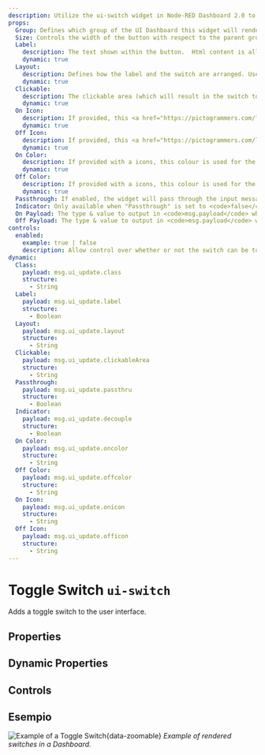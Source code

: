 ```yaml
---
description: Utilize the ui-switch widget in Node-RED Dashboard 2.0 to create interactive toggle controls for dynamic dashboard interactions.
props:
  Group: Defines which group of the UI Dashboard this widget will render in.
  Size: Controls the width of the button with respect to the parent group. Maximum value is the width of the group.
  Label:
    description: The text shown within the button.  Html content is allowed.
    dynamic: true
  Layout:
    description: Defines how the label and the switch are arranged. Users can choose between different layout options such as aligning elements to the left, left reversed, spread evenly or spread evenly but in reversed order.
    dynamic: true
  Clickable:
    description: The clickable area (which will result in the switch toggling).
    dynamic: true
  On Icon:
    description: If provided, this <a href="https://pictogrammers.com/library/mdi/" target="_blank">Material Design icon</a> will replace the default switch when in "on" state. No need to include the <code>mdi</code> prefix.
    dynamic: true
  Off Icon:
    description: If provided, this <a href="https://pictogrammers.com/library/mdi/" target="_blank">Material Design icon</a> will replace the default switch when in "off" state. No need to include the <code>mdi</code> prefix.
    dynamic: true
  On Color:
    description: If provided with a icons, this colour is used for the icon when in "on" state
    dynamic: true
  Off Color:
    description: If provided with a icons, this colour is used for the icon when in "off" state
    dynamic: true
  Passthrough: If enabled, the widget will pass through the input message to the output.
  Indicator: Only available when "Passthrough" is set to <code>false</code>. Defines whether the switch shows the status of the output, or any provided input via <code>msg.payload</code>.
  On Payload: The type & value to output in <code>msg.payload</code> when the switch is turned on.
  Off Payload: The type & value to output in <code>msg.payload</code> when the switch is turned off.
controls:
  enabled:
    example: true | false
    description: Allow control over whether or not the switch can be toggled via the UI.
dynamic:
  Class:
    payload: msg.ui_update.class
    structure:
      - String
  Label:
    payload: msg.ui_update.label
    structure:
      - Boolean
  Layout:
    payload: msg.ui_update.layout
    structure:
      - String
  Clickable:
    payload: msg.ui_update.clickableArea
    structure:
      - String
  Passthrough:
    payload: msg.ui_update.passthru
    structure:
      - Boolean
  Indicator:
    payload: msg.ui_update.decouple
    structure:
      - Boolean
  On Color:
    payload: msg.ui_update.oncolor
    structure:
      - String
  Off Color:
    payload: msg.ui_update.offcolor
    structure:
      - String
  On Icon:
    payload: msg.ui_update.onicon
    structure:
      - String
  Off Icon:
    payload: msg.ui_update.officon
    structure:
      - String
---
```


<script setup>
    import TryDemo from "./../../components/TryDemo.vue";
</script>

<TryDemo href="switch">

# Toggle Switch `ui-switch`

</TryDemo>

Adds a toggle switch to the user interface.

## Properties

<PropsTable/>

## Dynamic Properties

<DynamicPropsTable/>

## Controls

<ControlsTable/>

## Esempio

![Example of a Toggle Switch](/images/node-examples/ui-switch.png "Example of a Toggle Switch"){data-zoomable}
_Example of rendered switches in a Dashboard._
